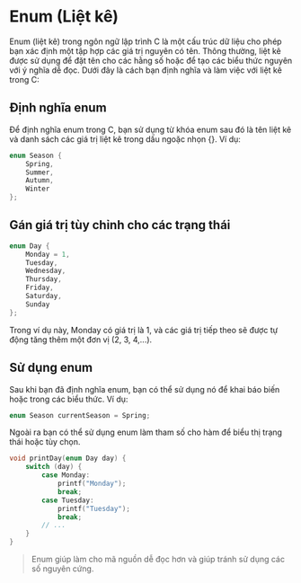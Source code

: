 # Enum (Liệt kê)

Enum (liệt kê) trong ngôn ngữ lập trình C là một cấu trúc dữ liệu cho phép bạn xác định một tập hợp các giá trị nguyên
có tên. Thông thường, liệt kê được sử dụng để đặt tên cho các hằng số hoặc để tạo các biểu thức nguyên với ý nghĩa dễ
đọc. Dưới đây là cách bạn định nghĩa và làm việc với liệt kê trong C:

## Định nghĩa enum

Để định nghĩa enum trong C, bạn sử dụng từ khóa enum sau đó là tên liệt kê và danh sách các giá trị liệt kê trong dấu
ngoặc nhọn {}. Ví dụ:

```C
enum Season {
    Spring,
    Summer,
    Autumn,
    Winter
};
```

## Gán giá trị tùy chỉnh cho các trạng thái

```C
enum Day {
    Monday = 1,
    Tuesday,
    Wednesday,
    Thursday,
    Friday,
    Saturday,
    Sunday
};
```

Trong ví dụ này, Monday có giá trị là 1, và các giá trị tiếp theo sẽ được tự động tăng thêm một đơn vị (2, 3, 4,...).

## Sử dụng enum

Sau khi bạn đã định nghĩa enum, bạn có thể sử dụng nó để khai báo biến hoặc trong các biểu thức. Ví dụ:

```C
enum Season currentSeason = Spring;
```

Ngoài ra bạn có thể sử dụng enum làm tham số cho hàm để biểu thị trạng thái hoặc tùy chọn.

```C
void printDay(enum Day day) {
    switch (day) {
        case Monday:
            printf("Monday");
            break;
        case Tuesday:
            printf("Tuesday");
            break;
        // ...
    }
}
```

> Enum giúp làm cho mã nguồn dễ đọc hơn và giúp tránh sử dụng các số nguyên cứng.